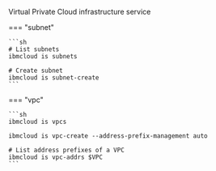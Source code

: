 Virtual Private Cloud infrastructure service

=== "subnet"

    ```sh
    # List subnets
    ibmcloud is subnets

    # Create subnet
    ibmcloud is subnet-create
    ```

=== "vpc"

    ```sh
    ibmcloud is vpcs

    ibmcloud is vpc-create --address-prefix-management auto

    # List address prefixes of a VPC
    ibmcloud is vpc-addrs $VPC
    ```


